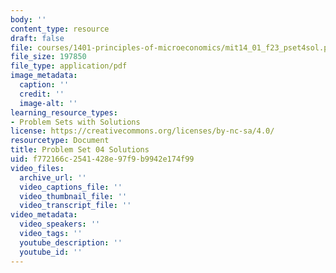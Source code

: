 ```yaml
---
body: ''
content_type: resource
draft: false
file: courses/1401-principles-of-microeconomics/mit14_01_f23_pset4sol.pdf
file_size: 197850
file_type: application/pdf
image_metadata:
  caption: ''
  credit: ''
  image-alt: ''
learning_resource_types:
- Problem Sets with Solutions
license: https://creativecommons.org/licenses/by-nc-sa/4.0/
resourcetype: Document
title: Problem Set 04 Solutions
uid: f772166c-2541-428e-97f9-b9942e174f99
video_files:
  archive_url: ''
  video_captions_file: ''
  video_thumbnail_file: ''
  video_transcript_file: ''
video_metadata:
  video_speakers: ''
  video_tags: ''
  youtube_description: ''
  youtube_id: ''
---
```

